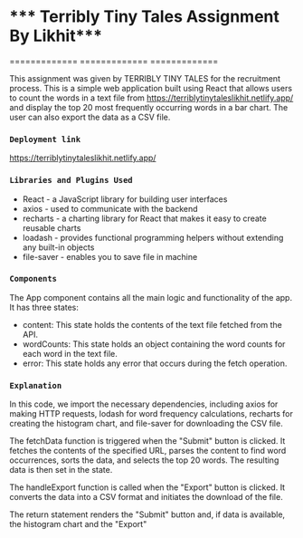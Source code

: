 # *** Terribly Tiny Tales Assignment By Likhit***
 ============= ============= =============

This assignment was given by TERRIBLY TINY TALES for the recruitment process. This is a simple web application built using React that allows users to count the words in a text file from https://terriblytinytaleslikhit.netlify.app/ and display the top 20 most frequently occurring words in a bar chart. The user can also export the data as a CSV file.


### `Deployment link`
  https://terriblytinytaleslikhit.netlify.app/


### `Libraries and Plugins Used`

*  React - a JavaScript library for building user interfaces
*  axios - used to communicate with the backend
*  recharts - a charting library for React that makes it easy to create reusable charts
*  loadash - provides functional programming helpers without extending any built-in objects
*  file-saver - enables you to save file in machine




### `Components`

The App component contains all the main logic and functionality of the app. It has three states:

* content: This state holds the contents of the text file fetched from the API.
* wordCounts: This state holds an object containing the word counts for each word in the text file.
* error: This state holds any error that occurs during the fetch operation.




### `Explanation`

In this code, we import the necessary dependencies, including axios for making HTTP requests, lodash for word frequency calculations, recharts for creating the histogram chart, and file-saver for downloading the CSV file.

The fetchData function is triggered when the "Submit" button is clicked. It fetches the contents of the specified URL, parses the content to find word occurrences, sorts the data, and selects the top 20 words. The resulting data is then set in the state.

The handleExport function is called when the "Export" button is clicked. It converts the data into a CSV format and initiates the download of the file.

The return statement renders the "Submit" button and, if data is available, the histogram chart and the "Export"











